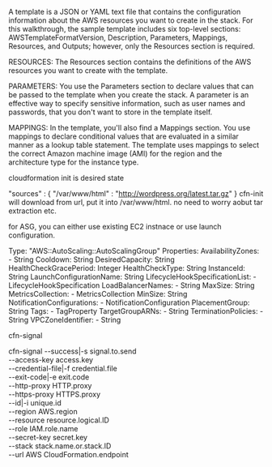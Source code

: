 A template is a JSON or YAML text file that contains the configuration information about the AWS resources you want to create in the stack. For this walkthrough, the sample template includes six top-level sections: AWSTemplateFormatVersion, Description, Parameters, Mappings, Resources, and Outputs; however, only the Resources section is required.

RESOURCES: The Resources section contains the definitions of the AWS resources you want to create with the template.

PARAMETERS: You use the Parameters section to declare values that can be passed to the template when you create the stack. A parameter is an effective way to specify sensitive information, such as user names and passwords, that you don't want to store in the template itself.

MAPPINGS: In the template, you'll also find a Mappings section. You use mappings to declare conditional values that are evaluated in a similar manner as a lookup table statement. The template uses mappings to select the correct Amazon machine image (AMI) for the region and the architecture type for the instance type.



cloudformation init is desired state

"sources" : {
  "/var/www/html" : "http://wordpress.org/latest.tar.gz"
}
cfn-init will download from url, put it into /var/www/html. no need to worry aobut tar extraction etc.

for ASG, you can either use existing EC2 instnace or use launch configuration.

Type: "AWS::AutoScaling::AutoScalingGroup"
Properties:
  AvailabilityZones:
    - String
  Cooldown: String
  DesiredCapacity: String
  HealthCheckGracePeriod: Integer
  HealthCheckType: String
  InstanceId: String
  LaunchConfigurationName: String
  LifecycleHookSpecificationList:
    - LifecycleHookSpecification
  LoadBalancerNames:
    - String
  MaxSize: String
  MetricsCollection:
    - MetricsCollection
  MinSize: String
  NotificationConfigurations:
    - NotificationConfiguration
  PlacementGroup: String
  Tags:
    - TagProperty
  TargetGroupARNs:
    - String
  TerminationPolicies:
    - String
  VPCZoneIdentifier:
    - String


cfn-signal

cfn-signal --success|-s signal.to.send \
        --access-key access.key \
        --credential-file|-f credential.file \
        --exit-code|-e exit.code \
        --http-proxy HTTP.proxy \
        --https-proxy HTTPS.proxy \
        --id|-i unique.id \
        --region AWS.region \
        --resource resource.logical.ID \
        --role IAM.role.name \
        --secret-key secret.key \
        --stack stack.name.or.stack.ID \
        --url AWS CloudFormation.endpoint
